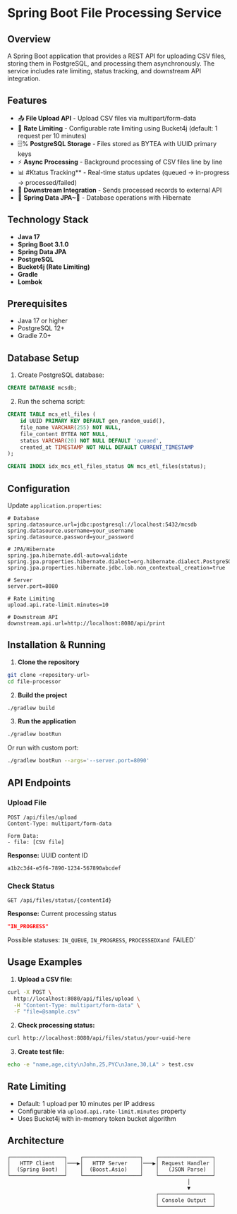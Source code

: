 # Spring Boot File Processing Service

## Overview

A Spring Boot application that provides a REST API for uploading CSV files, storing them in PostgreSQL, and processing them asynchronously. The service includes rate limiting, status tracking, and downstream API integration.

## Features

- 📤 **File Upload API** - Upload CSV files via multipart/form-data
- 🏡 **Rate Limiting** - Configurable rate limiting using Bucket4j (default: 1 request per 10 minutes)
- 🗄% **PostgreSQL Storage** - Files stored as BYTEA with UUID primary keys
- ⚡ **Async Processing** - Background processing of CSV files line by line
- 📊 #Ktatus Tracking** - Real-time status updates (queued → in-progress → processed/failed)
- 🔗 **Downstream Integration** - Sends processed records to external API
- 🏯 **Spring Data JPA~** - Database operations with Hibernate

## Technology Stack

- **Java 17**
- **Spring Boot 3.1.0**
- **Spring Data JPA**
- **PostgreSQL**
- **Bucket4j (Rate Limiting)**
- **Gradle**
- **Lombok**

## Prerequisites

- Java 17 or higher
- PostgreSQL 12+
- Gradle 7.0+

## Database Setup

1. Create PostgreSQL database:
```sql
CREATE DATABASE mcsdb;
```

2. Run the schema script:
```sql
CREATE TABLE mcs_etl_files (
    id UUID PRIMARY KEY DEFAULT gen_random_uuid(),
    file_name VARCHAR(255) NOT NULL,
    file_content BYTEA NOT NULL,
    status VARCHAR(20) NOT NULL DEFAULT 'queued',
    created_at TIMESTAMP NOT NULL DEFAULT CURRENT_TIMESTAMP
);

CREATE INDEX idx_mcs_etl_files_status ON mcs_etl_files(status);
```

## Configuration

Update `application.properties`:

```properties
# Database
spring.datasource.url=jdbc:postgresql://localhost:5432/mcsdb
spring.datasource.username=your_username
spring.datasource.password=your_password

# JPA/Hibernate
spring.jpa.hibernate.ddl-auto=validate
spring.jpa.properties.hibernate.dialect=org.hibernate.dialect.PostgreSQLDialect
spring.jpa.properties.hibernate.jdbc.lob.non_contextual_creation=true

# Server
server.port=8080

# Rate Limiting
upload.api.rate-limit.minutes=10

# Downstream API
downstream.api.url=http://localhost:8080/api/print
```

## Installation & Running

1. **Clone the repository**
```bash
git clone <repository-url>
cd file-processor
```

2. **Build the project**
```bash
./gradlew build
```

3. **Run the application**
```bash
./gradlew bootRun
```

Or run with custom port:
```bash
./gradlew bootRun --args='--server.port=8090'
```

## API Endpoints

### Upload File
```http
POST /api/files/upload
Content-Type: multipart/form-data

Form Data:
- file: [CSV file]
```

**Response:** UUID content ID
```
a1b2c3d4-e5f6-7890-1234-567890abcdef
```

### Check Status
```http
GET /api/files/status/{contentId}
```

**Response:** Current processing status
```json
"IN_PROGRESS"
```

Possible statuses: `IN_QUEUE`, `IN_PROGRESS`, `PROCESSEDXand `FAILED`

## Usage Examples

1. **Upload a CSV file:**
```bash
curl -X POST \
  http://localhost:8080/api/files/upload \
  -H "Content-Type: multipart/form-data" \
  -F "file=@sample.csv"
```

2. **Check processing status:**
```bash
curl http://localhost:8080/api/files/status/your-uuid-here
```

3. **Create test file:**
```bash
echo -e "name,age,city\nJohn,25,PYC\nJane,30,LA" > test.csv
```

## Rate Limiting

- Default: 1 upload per 10 minutes per IP address
- Configurable via `upload.api.rate-limit.minutes` property
- Uses Bucket4j with in-memory token bucket algorithm

## Architecture

```
┌─────────────────┐    ┌──────────────────┐    ┌─────────────────┐
│   HTTP Client   │───▶│   HTTP Server    │───▶│ Request Handler │
│  (Spring Boot)  │    │  (Boost.Asio)    │    │   (JSON Parse)  │
└─────────────────┘    └──────────────────┘    └─────────────────┘
                                                         │
                                                         ▼
                                               ┌─────────────────┐
                                               │ Console Output  │
                                               └─────────────────┘
```